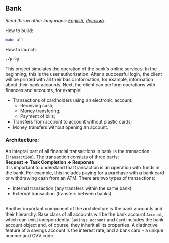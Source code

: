 ## Bank

*Read this in other languages: [English](README.md), [Русский](README.ru.md).*

How to build:
```bash
make all
```

How to launch:
```bash
./prog
```

This project simulates the operation of the bank's online services. In the beginning, this is the user authorization. After a successful login, the client will be printed with all their basic information, for example, information about their bank accounts. Next, the client can perform operations with finances and accounts, for example:
- Transactions of cardholders using an electronic account:
    - Receiving cash;
    - Money transfering;
    - Payment of bills;
- Transfers from account to account without plastic cards;
- Money transfers without opening an account.

### Architecture:
An integral part of all financial transactions in bank is the transaction (`Transaction`). The transaction consists of three parts: 
<br><b> Request -> Task Completion -> Response </b><br>
It is important to understand that transaction is an operation with funds in the bank. For example, this includes paying for a purchase with a bank card or withdrawing cash from an ATM. There are two types of transactions:
- Internal transaction (any transfers within the same bank)
- External transaction (transfers between banks)
<br><br>

Another important component of the architecture is the bank accounts and their hierarchy. Base class of all accounts will be the bank account `Account`, which can exist independently. `Savings_account` and `Card` includes the bank account object and, of course, they inherit all its properties. A distinctive feature of a savings account is the interest rate, and a bank card - a unique number and CVV code.
